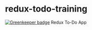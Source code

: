 # redux-todo-training

[![Greenkeeper badge](https://badges.greenkeeper.io/arpitgupta31/redux-todo-training.svg)](https://greenkeeper.io/)
Redux To-Do App
